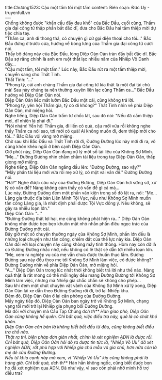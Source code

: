 title:Chương1523: Cậu một tấm tôi một tấm
content:
Biên soạn: Đức Uy - truyenfull.vn<br>---<br>Chống không được "khẩn cầu đầy đau khổ" của Bắc Đẩu, cuối cùng, Thẩm gia đại công tử thập phần bất đắc dĩ, đưa cho Bắc Đẩu hai tấm thiệp mời dự tiệc chia tay.<br>"Thẩm ca, anh đi thong thả, có chuyện gì cứ gọi điện thoại cho tôi..." Bắc Đẩu đứng ở trước cửa, hướng về bóng lưng của Thẩm gia đại công tử cười nói.<br>Thấy bộ dáng này của Bắc Đẩu, lòng Diệp Oản Oản tràn đầy bất đắc dĩ. Bắc Đẩu sợ rằng chính là anh em ruột thất lạc nhiều năm của Nhiếp Vô Danh đấy…<br>"Cậu một tấm, tôi một tấm." Lúc này, Bắc Đẩu rút ra một tấm thiệp mời, chuyển sang cho Thất Tinh.<br>Thất Tinh: "..."<br>"Phong tỷ, cái anh chàng Thẩm gia đại công tử kia thật là một đại tài chủ mà! Sau này chúng ta nên thường xuyên liên lạc cùng Thẩm ca..." Bắc Đẩu hướng về Diệp Oản Oản nói.<br>Diệp Oản Oản liếc mắt lườm Bắc Đẩu một cái, cũng không trả lời.<br>"Phong tỷ, yến hội Thẩm gia, tỷ có đi không?" Thất Tinh nhìn về phía Diệp Oản Oản, mở miệng hỏi.<br>Nghe tiếng, Diệp Oản Oản trầm tư chốc lát, sau đó nói: "Nếu đã cầm thiệp mời, dĩ nhiên là phải đi."<br>"Nói nhảm! Yến hội Thẩm gia, đi liền có quà, cậu mới vừa rồi không nghe thấy Thẩm ca nói sao, tới mới có quà! Ai không muốn đi, đem thiệp mời cho tôi..." Bắc Đẩu vội vàng mở miệng.<br>Chờ sau khi Bắc Đẩu và Thất Tinh rời đi, Đường Đường lúc này mới đi ra, vô cùng khôn khéo ngồi ở bên cạnh Diệp Oản Oản.<br>Giờ phút này, Diệp Oản Oản đang xử lý một số tài liệu của Không Sợ Minh.<br>"Mẹ..." Đường Đường nhìn chằm chằm tài liệu trong tay Diệp Oản Oản, thấp giọng mở miệng.<br>Nghe tiếng, Diệp Oản Oản ngẩng đầu lên: "Đường Đường, sao vậy?"<br>"Mấy phần tài liệu mới vừa rồi mẹ xử lý, có một vài vấn đề." Đường Đường nói.<br>"Hả?" Nghe được câu này của Đường Đường, Diệp Oản Oản hơi sững sờ, xử lý có vấn đề? Nàng không cảm thấy có vấn đề gì cả mà...<br>Lúc này, Đường Đường đem một phần văn kiện trong số đó lật ra, nói: "Mẹ... Lăng gia thuộc địa bàn Liên Minh Tội Vực, nếu như Không Sợ Minh muốn tấn công Lăng gia, là nhất định phải được Tội Vực đồng ý. Nếu không, sẽ gây ra nhiễu loạn lớn."<br>Diệp Oản Oản: "..."<br>"Đường Đường thật lợi hại, mẹ cũng không phát hiện ra..." Diệp Oản Oản không nhịn được bẹo bẹo khuôn mặt nhỏ nhắn phấn điêu ngọc trác của Đường Đường một cái.<br>Bây giờ một số chuyện thường ngày của Không Sợ Minh, phần lớn đều là những loại chuyện như tấn công, chiếm đất của thế lực này kia. Diệp Oản Oản đối với loại chuyện này cũng không mấy tinh thông. Hôm nay còn đỡ là có Đường Đường nhắc nhở, nếu không có lẽ thật sẽ dẫn tới nhiễu loạn lớn.<br>"Mẹ, xem ra nghiệp vụ của mẹ vẫn chưa được thuần thục lắm. Đường Đường sau này đều theo mẹ tới Không Sợ Minh làm việc, có được không?" Đường Đường nhìn về phía Diệp Oản Oản, mở miệng hỏi.<br>"A..." Diệp Oản Oản trong lúc nhất thời không biết trả lời như thế nào. Nàng quả thật là rất mong có thể mỗi ngày đều mang Đường Đường tới Không Sợ Minh làm việc, nhưng mà Nhiếp gia chắc chắn sẽ không cho phép...<br>Sau khi đem một chút chuyện vặt vãnh của Không Sợ Minh xử lý xong, Diệp Oản Oản lái xe dẫn theo Đường Đường rời đi, trở lại Nhiếp khu.<br>Đêm đó, Diệp Oản Oản ở lại căn phòng của Đường Đường.<br>Mấy ngày tiếp đó, Diệp Oản Oản ban ngày trở về Không Sợ Minh, chạng vạng tối mới trở lại Nhiếp gia phụng bồi Đường Đường.<br>Mà đối với chuyện mà Cẩu Tạp Chủng d*ch th** Hàn giao phó, Diệp Oản Oản cũng không hề quên. Chỉ bất quá, việc điều tra này, quả là có chút khó khăn.<br>Diệp Oản Oản căn bản là không biết bắt đầu từ đâu, cũng không biết điều tra chỗ nào.<br>Thật ra thì, biện pháp đơn giản nhất, chính là xét nghiệm ADN là được rồi. Chỉ bất quá, Diệp Oản Oản hỏi dò ra được tin tức là, "Nhiếp Vô Ưu" đã xét nghiệm ADN, rất phù hợp với Nhiếp gia chủ mẫu và gia chủ, hơn nữa còn là mẹ đẻ của Đường Đường.<br>Nếu từ khía cạnh này mà xem, vị "Nhiếp Vô Ưu" kia cũng không phải là hàng giả. Chỉ bất quá, d*ch th** Hàn hẳn không ngốc, cũng biết được bọn họ đã xét nghiệm qua ADN. Đã như vậy, vì sao còn phải nhờ mình hỗ trợ điều tra?